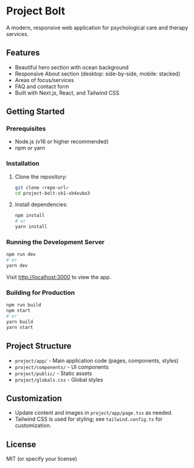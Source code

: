# Project Bolt

A modern, responsive web application for psychological care and therapy services.

## Features
- Beautiful hero section with ocean background
- Responsive About section (desktop: side-by-side, mobile: stacked)
- Areas of focus/services
- FAQ and contact form
- Built with Next.js, React, and Tailwind CSS

## Getting Started

### Prerequisites
- Node.js (v16 or higher recommended)
- npm or yarn

### Installation
1. Clone the repository:
   ```bash
   git clone <repo-url>
   cd project-bolt-sb1-xb4xvbo3
   ```
2. Install dependencies:
   ```bash
   npm install
   # or
   yarn install
   ```

### Running the Development Server
```bash
npm run dev
# or
yarn dev
```
Visit [http://localhost:3000](http://localhost:3000) to view the app.

### Building for Production
```bash
npm run build
npm start
# or
yarn build
yarn start
```

## Project Structure
- `project/app/` - Main application code (pages, components, styles)
- `project/components/` - UI components
- `project/public/` - Static assets
- `project/globals.css` - Global styles

## Customization
- Update content and images in `project/app/page.tsx` as needed.
- Tailwind CSS is used for styling; see `tailwind.config.ts` for customization.

## License
MIT (or specify your license) 

